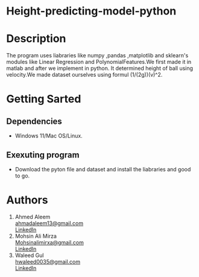# Height-predicting-model-python
# Description
The program uses liabraries like numpy ,pandas ,matplotlib and sklearn's modules like Linear Regression and PolynomialFeatures.We first made it in matlab and after we implement in python. It determined height of ball using velocity.We made dataset ourselves using formul (1/(2g))(v)^2.
# Getting Sarted
## Dependencies ##
* Windows 11/Mac OS/Linux.
## Exexuting program ##
* Download the pyton file and dataset and install the liabraries and good to go.
# Authors
1. Ahmed Aleem\
   ahmadaleem13@gmail.com\
   [​LinkedIn​](https://www.linkedin.com/in/ahmad-aleem-45a2251bb/)
2. Mohsin Ali Mirza\
   Mohsinalimirxa@gmail.com\
   [​LinkedIn​](https://www.linkedin.com/in/mohsin-ali-mirza-63878620a/)
 3. ​Waleed Gul<br> 
 ​hwaleed0035@gmail.com<br> 
 ​[​LinkedIn​](https://www.linkedin.com/in/mohsin-ali-mirza-63878620a)
